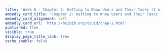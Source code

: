 ```yaml
---
title: 'Week 6 - Chapter 2: Getting to Know Users and Their Tasks (3 of 4)'
embedly_card_title: 'Chapter 2: Getting to Know Users and Their Tasks (12 minute read)'
embedly_card_alignment: left
embedly_card_url: 'http://hcibib.org/tcuid/chap-2.html'
published: true
visible: true
display_page_title_link: true
cache_enable: false
---
```

